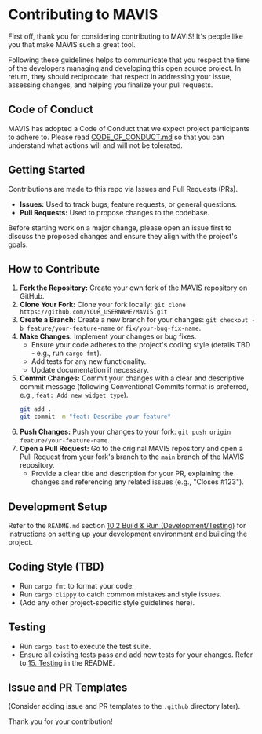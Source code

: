 # Contributing to MAVIS

First off, thank you for considering contributing to MAVIS! It's people like you that make MAVIS such a great tool.

Following these guidelines helps to communicate that you respect the time of the developers managing and developing this open source project. In return, they should reciprocate that respect in addressing your issue, assessing changes, and helping you finalize your pull requests.

## Code of Conduct

MAVIS has adopted a Code of Conduct that we expect project participants to adhere to. Please read [CODE_OF_CONDUCT.md](CODE_OF_CONDUCT.md) so that you can understand what actions will and will not be tolerated.

## Getting Started

Contributions are made to this repo via Issues and Pull Requests (PRs).

*   **Issues:** Used to track bugs, feature requests, or general questions.
*   **Pull Requests:** Used to propose changes to the codebase.

Before starting work on a major change, please open an issue first to discuss the proposed changes and ensure they align with the project's goals.

## How to Contribute

1.  **Fork the Repository:** Create your own fork of the MAVIS repository on GitHub.
2.  **Clone Your Fork:** Clone your fork locally: `git clone https://github.com/YOUR_USERNAME/MAVIS.git`
3.  **Create a Branch:** Create a new branch for your changes: `git checkout -b feature/your-feature-name` or `fix/your-bug-fix-name`.
4.  **Make Changes:** Implement your changes or bug fixes.
    *   Ensure your code adheres to the project's coding style (details TBD - e.g., run `cargo fmt`).
    *   Add tests for any new functionality.
    *   Update documentation if necessary.
5.  **Commit Changes:** Commit your changes with a clear and descriptive commit message (following Conventional Commits format is preferred, e.g., `feat: Add new widget type`).
    ```bash
    git add .
    git commit -m "feat: Describe your feature"
    ```
6.  **Push Changes:** Push your changes to your fork: `git push origin feature/your-feature-name`.
7.  **Open a Pull Request:** Go to the original MAVIS repository and open a Pull Request from your fork's branch to the `main` branch of the MAVIS repository.
    *   Provide a clear title and description for your PR, explaining the changes and referencing any related issues (e.g., "Closes #123").

## Development Setup

Refer to the `README.md` section [10.2 Build & Run (Development/Testing)](README.md#102-build--run-developmenttesting) for instructions on setting up your development environment and building the project.

## Coding Style (TBD)

*   Run `cargo fmt` to format your code.
*   Run `cargo clippy` to catch common mistakes and style issues.
*   (Add any other project-specific style guidelines here).

## Testing

*   Run `cargo test` to execute the test suite.
*   Ensure all existing tests pass and add new tests for your changes. Refer to [15. Testing](README.md#15-testing) in the README.

## Issue and PR Templates

(Consider adding issue and PR templates to the `.github` directory later).

Thank you for your contribution!